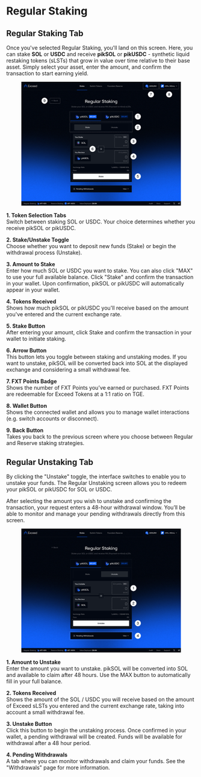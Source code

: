 # Regular Staking

## Regular Staking Tab

Once you've selected Regular Staking, you'll land on this screen. Here, you can stake **SOL** or **USDC** and receive **pikSOL** or **pikUSDC** - synthetic liquid restaking tokens (sLSTs) that grow in value over time relative to their base asset. Simply select your asset, enter the amount, and confirm the transaction to start earning yield.

<figure><img src="../.gitbook/assets/Regular Staking, PikSOL, Stake.png" alt=""><figcaption></figcaption></figure>

**1. Token Selection Tabs**\
Switch between staking SOL or USDC. Your choice determines whether you receive pikSOL or pikUSDC.

**2. Stake/Unstake Toggle**\
Choose whether you want to deposit new funds (Stake) or begin the withdrawal process (Unstake).

**3. Amount to Stake**\
Enter how much SOL or USDC you want to stake. You can also click "MAX" to use your full available balance. Click "Stake" and confirm the transaction in your wallet. Upon confirmation, pikSOL or pikUSDC will automatically appear in your wallet.

**4. Tokens Received**\
Shows how much pikSOL or pikUSDC you'll receive based on the amount you've entered and the current exchange rate.

**5. Stake Button**\
After entering your amount, click Stake and confirm the transaction in your wallet to initiate staking.

**6. Arrow Button**\
This button lets you toggle between staking and unstaking modes. If you want to unstake, pikSOL will be converted back into SOL at the displayed exchange and considering a small withdrawal fee.

**7. FXT Points Badge**\
Shows the number of FXT Points you’ve earned or purchased. FXT Points are redeemable for Exceed Tokens at a 1:1 ratio on TGE.

**8. Wallet Button**\
Shows the connected wallet and allows you to manage wallet interactions (e.g. switch accounts or disconnect).

**9. Back Button**\
Takes you back to the previous screen where you choose between Regular and Reserve staking strategies.

## Regular Unstaking Tab

By clicking the "Unstake" toggle, the interface switches to enable you to unstake your funds. The Regular Unstaking screen allows you to redeem your pikSOL or pikUSDC for SOL or USDC.&#x20;

After selecting the amount you wish to unstake and confirming the transaction, your request enters a 48-hour withdrawal window. You’ll be able to monitor and manage your pending withdrawals directly from this screen.

<figure><img src="../.gitbook/assets/Regular Staking, PikSOL, Unstake.png" alt=""><figcaption></figcaption></figure>

**1. Amount to Unstake**\
Enter the amount you want to unstake. pikSOL will be converted into SOL and available to claim after 48 hours. Use the MAX button to automatically fill in your full balance.

**2. Tokens Received**\
Shows the amount of the SOL / USDC you will receive based on the amount of Exceed sLSTs you entered and the current exchange rate, taking into account a small withdrawal fee.

**3. Unstake Button**\
Click this button to begin the unstaking process. Once confirmed in your wallet, a pending withdrawal will be created. Funds will be available for withdrawal after a 48 hour period.

**4. Pending Withdrawals**\
A tab where you can monitor withdrawals and claim your funds. See the "Withdrawals" page for more information.
